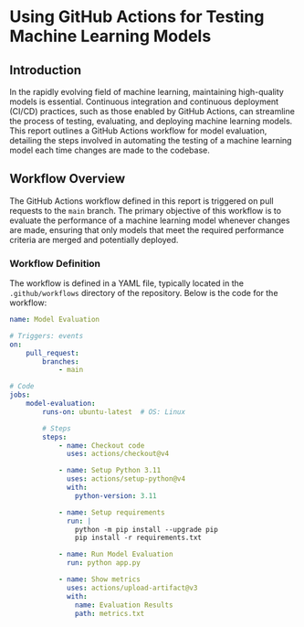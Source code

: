 # Using GitHub Actions for Testing Machine Learning Models

## Introduction

In the rapidly evolving field of machine learning, maintaining high-quality models is essential. Continuous integration and continuous deployment (CI/CD) practices, such as those enabled by GitHub Actions, can streamline the process of testing, evaluating, and deploying machine learning models. This report outlines a GitHub Actions workflow for model evaluation, detailing the steps involved in automating the testing of a machine learning model each time changes are made to the codebase.

## Workflow Overview

The GitHub Actions workflow defined in this report is triggered on pull requests to the `main` branch. The primary objective of this workflow is to evaluate the performance of a machine learning model whenever changes are made, ensuring that only models that meet the required performance criteria are merged and potentially deployed.

### Workflow Definition

The workflow is defined in a YAML file, typically located in the `.github/workflows` directory of the repository. Below is the code for the workflow:

```yaml
name: Model Evaluation

# Triggers: events 
on:
    pull_request:
        branches:
            - main

# Code 
jobs:
    model-evaluation:
        runs-on: ubuntu-latest  # OS: Linux 

        # Steps 
        steps:
            - name: Checkout code 
              uses: actions/checkout@v4

            - name: Setup Python 3.11
              uses: actions/setup-python@v4
              with:
                python-version: 3.11

            - name: Setup requirements 
              run: |
                python -m pip install --upgrade pip
                pip install -r requirements.txt

            - name: Run Model Evaluation
              run: python app.py 

            - name: Show metrics 
              uses: actions/upload-artifact@v3
              with:
                name: Evaluation Results
                path: metrics.txt
 
 
